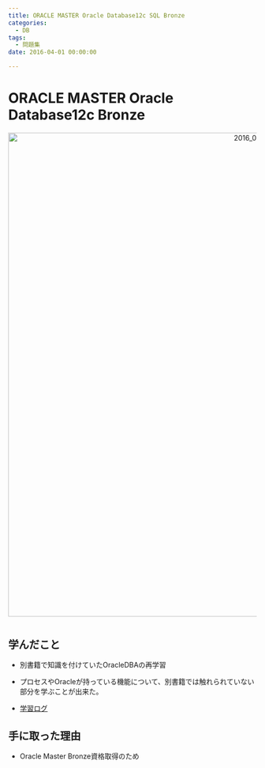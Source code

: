 ```yaml
---
title: ORACLE MASTER Oracle Database12c SQL Bronze
categories:
  - DB 
tags: 
  - 問題集
date: 2016-04-01 00:00:00

---
```


# ORACLE MASTER Oracle Database12c Bronze

<div style="text-align:center; margin-bottom: 40px">
<img src="/img/cover/2016_04_sql.JPG" alt="2016_04_sql" title="2016_04_sql" style="width:980px">
</div>

## 学んだこと

- 別書籍で知識を付けていたOracleDBAの再学習
- プロセスやOracleが持っている機能について、別書籍では触れられていない部分を学ぶことが出来た。

- [学習ログ](/pdf/OracleMasterBronzeSQL12c.pdf)

## 手に取った理由

- Oracle Master Bronze資格取得のため
